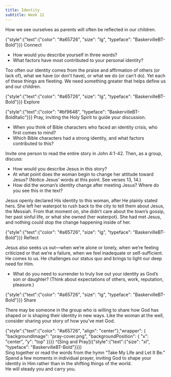 ```yaml
---
title: Identity
subtitle: Week 12
---
```


How we see ourselves as parents will often be reflected in our children.

{"style":{"text":{"color": "#a65726", "size": "lg", "typeface": "BaskervilleBT-Bold"}}}
Connect

+ How would you describe yourself in three words?
+ What factors have most contributed to your personal identity?

Too often our identity comes from the praise and affirmation of others (or lack of), what we have (or don’t have), or what we do (or can’t do). Yet each of these things are fleeting. We need something greater that helps define us and our children.

{"style":{"text":{"color": "#a65726", "size": "lg", "typeface": "BaskervilleBT-Bold"}}}
Explore

{"style":{"text":{"color": "#bf9648", "typeface": "BaskervilleBT-BoldItalic"}}}
Pray, inviting the Holy Spirit to guide your discussion.

+ When you think of Bible characters who faced an identity crisis, who first comes to mind?
+ Which Bible characters had a strong identity, and what factors contributed to this?

Invite one person to read the entire story in John 4:1-42. Then, as a group, discuss:

+ How would you describe Jesus in this story?
+ At what point does the woman begin to change her attitude toward Jesus? (Notice Jesus’ words at this point. See verses 13, 14.)
+ How did the woman’s identity change after meeting Jesus? Where do you see this in the text?

Jesus openly declared His identity to this woman, after He plainly stated hers. She left her waterpot to rush back to the city to tell them about Jesus, the Messiah. From that moment on, she didn’t care about the town’s gossip, her past sinful life, or what she owned (her waterpot). She had met Jesus, and nothing could stop the change happening inside of her.

{"style":{"text":{"color": "#a65726", "size": "lg", "typeface": "BaskervilleBT-Bold"}}}
Reflect

Jesus also seeks us out—when we’re alone or lonely, when we’re feeling criticized or that we’re a failure, when we feel inadequate or self-sufficient. He comes to us. He challenges our status quo and brings to light our deep need for Him.

+ What do you need to surrender to truly live out your identity as God’s son or daughter? (Think about expectations of others, work, reputation, pleasure.)

{"style":{"text":{"color": "#a65726", "size": "lg", "typeface": "BaskervilleBT-Bold"}}}
Share

There may be someone in the group who is willing to share how God has shaped or is shaping their identity in new ways. Like the woman at the well, consider sharing your story of how you’ve met God.

{"style":{"text":{"color": "#a65726", "align": "center"},"wrapper": { "backgroundImage": "pray-cover.png", "backgroundPosition": { "x": "center", "y": "top" }}}}
^[Sing and Pray]({"style":{"text":{"size": "xl", "typeface": "BaskervilleBT-Bold"}}})\
Sing together or read the words from the hymn “Take My Life and Let It Be.”
\
Spend a few moments in individual prayer, inviting God to shape your\
identity in Him rather than in the shifting things of the world.\
He will steady you and carry you.